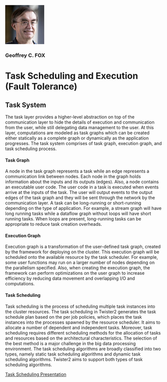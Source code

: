 
<div class="image" style="justify-content:left !important;">
<img src="fox.png"/>
</div>

### Geoffrey C. FOX

# Task Scheduling and Execution (Fault Tolerance)


## Task System

The task layer provides a higher-level abstraction on top of the communication layer to hide the details of execution
and communication from the user, while still delegating data management to the user. At this layer, computations are modeled as task graphs which
can be created either statically as a complete graph or dynamically as the application progresses. The task system comprises
of task graph, execution graph, and task scheduling process.

#### Task Graph

A node in the task graph represents a task while an edge represents a communication link between nodes. Each node in the graph holds information
about the inputs and its outputs (edges). Also, a node contains an executable user code. The user code in a task is executed when events arrive at the
inputs of the task. The user will output events to the output edges of the task graph and they will be sent through the network by the communication
layer. A task can be long-running or short-running depending on the type of application. For example, a stream graph will have long running tasks
while a dataflow graph without loops will have short running tasks. When loops are present, long-running tasks can be appropriate to reduce task
creation overheads.

#### Execution Graph

Execution graph is a transformation of the user-defined task graph, created by the framework for deploying on the cluster. This execution graph will
be scheduled onto the available resource by the task scheduler. For example, some user functions may run on a larger number of nodes depending on
the parallelism specified. Also, when creating the execution graph, the framework can perform optimizations on the user graph to increase efficiency
by reducing data movement and overlapping I/O and computations.

#### Task Scheduling

Task scheduling is the process of scheduling multiple task instances into the cluster resources. The task scheduling in Twister2 generates the task
schedule plan based on the per job policies, which places the task instances into the processes spawned by the resource scheduler. It aims to allocate
a number of dependent and independent tasks. Moreover, task scheduling requires different scheduling methods for the allocation of tasks
and resources based on the architectural characteristics. The selection of the best method is a major challenge in the big data processing environment.
The task scheduling algorithms are broadly classified into two types, namely static task scheduling algorithms and dynamic task scheduling
algorithms. Twister2 aims to support both types of task scheduling algorithms.

[Task Scheduling Presentation](Task-Scheduling.pdf)